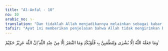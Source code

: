 ```yaml
---
title: "Al-Anfal - 10"
no: 10
arabic_no: ١٠
translation: "Dan tidaklah Allah menjadikannya melainkan sebagai kabar gembira agar hatimu menjadi tenteram karenanya. Dan kemenangan itu hanyalah dari sisi Allah. Sungguh, Allah Mahaperkasa, Mahabijaksana."
tafsir: "Ayat ini memberikan penjelasan bahwa Allah tidak mengirimkan bala bantuan kecuali sebagai kabar gembira, yaitu agar kaum Muslimin menjadi tenteram karenanya, dan mempunyai semangat tempur yang tinggi serta mempunyai keyakinan yang kuat bahwa kemenangan akan diperoleh mereka seperti yang telah dijanjikan Allah, juga agar terhindar dari kegoncangan jiwa, terlepas dari rasa takut karena melihat jumlah kekuatan dari daya tahan dan keyakinan yang kuat dalam mencapai kemenangan yang gemilang.\n\nDi dalam ayat ini dijelaskan pula bahwa kemenangan yang mereka peroleh, bukanlah karena kekuatan dan persenjataan, tetapi semata-mata karena bantuan Allah, dan hanya Allah sajalah yang dapat memberikan pertolongan dengan jalan mengirimkan bala tentara dari malaikat. Pernyataan Allah ini amat penting artinya bagi kaum Muslimin, agar mereka tidak merasa congkak dan takabur pada saat menghadapi musuh. Karena kedua sifat ini dapat menghilangkan kehati-hatian dan kontrol terhadap diri pribadi dalam peperangan.\n\nDi akhir ayat ini Allah menandaskan bahwa sesungguhnya Allah Maha kuasa lagi Mahabijaksana. Mahakuasa berarti kuasa memberikan kemenangan kepada umat Muhammad menurut yang Dia kehendaki. Sedangkan Mahabijaksana berarti memberikan kemenangan kepada hamba-Nya yang beragama tauhid dan menghancurkan hamba-Nya yang terjerumus ke dalam kemusyrikan."
---
```

وَمَا جَعَلَهُ اللّٰهُ اِلَّا بُشْرٰى وَلِتَطْمَىِٕنَّ بِهٖ قُلُوْبُكُمْۗ وَمَا النَّصْرُ اِلَّا مِنْ عِنْدِ اللّٰهِ ۗاِنَّ اللّٰهَ عَزِيْزٌ حَكِيْمٌ ࣖ 